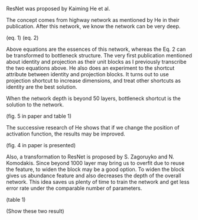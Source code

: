 ResNet was proposed by Kaiming He et al.

The concept comes from highway network as mentioned by He in their publication. After this network, we know the network can be very deep.

(eq. 1)
(eq. 2)

Above equations are the essences of this network, whereas the Eq. 2 can be transformed to bottleneck structure. The very first publication mentioned about identity and projection as their unit blocks as I previously transcribe the two equations above. He also does an experiment to the shortcut attribute between identity and projection blocks. It turns out to use projection shortcut to increase dimensions, and treat other shortcuts as identity are the best solution.

When the network depth is beyond 50 layers, bottleneck shortcut is the solution to the network.

(fig. 5 in paper and table 1)


The successive research of He shows that if we change the position of activation function, the results may be improved.

(fig. 4 in paper is presented)


Also, a transformation to ResNet is proposed by S. Zagoruyko and N. Komodakis. Since beyond 1000 layer may bring us to overfit due to reuse the feature, to widen the block may be a good option. To widen the block gives us abundance feature and also decreases the depth of the overall network. This idea saves us plenty of time to train the network and get less error rate under the comparable number of parameters.

(table 1)


(Show these two result)
